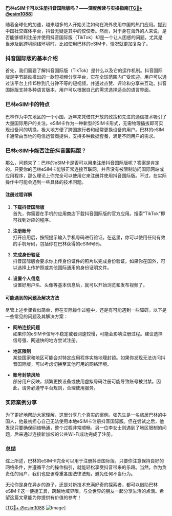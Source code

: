 **巴林eSIM卡可以注册抖音国际版吗？——深度解读与实操指南[[TG💪+ @esim1088](https://t.me/s/esim1088)]**

随着全球化的加速，越来越多的人开始关注如何在海外使用中国的热门应用。提到中国社交媒体平台，抖音无疑是其中的佼佼者。然而，对于身在海外的人来说，是否能够顺利注册并使用抖音国际版（TikTok）却是一个让人困惑的问题。尤其是当涉及到跨境网络环境时，比如使用巴林的eSIM卡，情况就更加复杂了。

### 抖音国际版的基本介绍

首先，我们需要了解抖音国际版（TikTok）是什么以及它的运作机制。抖音国际版是字节跳动推出的一款短视频分享平台，它在全球范围内广受欢迎。用户可以通过该平台上传15秒到几分钟不等的短视频，并通过点赞、评论和分享来互动。抖音国际版支持多种语言版本，用户可以根据自己的需求选择适合的语言界面。

### 巴林eSIM卡的特点

巴林作为中东地区的一个小国，近年来凭借其开放的政策和先进的通信技术吸引了大量国际用户的关注。eSIM卡作为一种新型的SIM卡形式，无需物理插拔即可实现设备间的切换，极大地方便了跨国旅行者和经常更换设备的用户。巴林的eSIM卡通常由当地的电信运营商提供，支持多种数据套餐，满足不同用户的需求。

### 巴林eSIM卡能否注册抖音国际版？

那么，问题来了：巴林的eSIM卡是否可以用来注册抖音国际版呢？答案是肯定的。只要你的巴林eSIM卡能够正常连接互联网，并且没有被限制访问国际网站或应用程序，那么理论上你完全可以使用它来注册并使用抖音国际版。不过，在实际操作中可能会遇到一些具体的技术问题。

#### 注册过程详解

1. **下载抖音国际版**  
   首先，你需要在手机的应用商店下载抖音国际版的官方应用。搜索“TikTok”即可找到对应的程序。

2. **注册账号**  
   打开应用后，按照提示输入手机号码进行验证。在这里，你可以使用任何有效的手机号码，包括你在巴林获得的eSIM号码。

3. **完成身份验证**  
   抖音国际版会要求你上传身份证件的照片以完成身份验证。如果你在国外，可以选择上传护照或其他国际通用的身份证明文件。

4. **设置个人信息**  
   设置好用户名、头像等基本信息后，就可以开始浏览和发布视频了。

#### 可能遇到的问题及解决方法

尽管上述步骤看似简单，但在实际操作过程中，还是有可能遇到一些障碍。以下是一些常见的问题及其解决方案：

- **网络连接问题**  
  如果你的eSIM卡信号不稳定或者网速较慢，可能会影响注册过程。建议选择信号强、网速快的地方尝试注册。

- **地区限制**  
  某些国家和地区可能会对特定应用程序实施地理封锁。如果你发现无法访问抖音国际版，可以考虑切换至其他可用的网络环境。

- **账号封禁风险**  
  部分用户反映，频繁更换设备或使用虚拟号码注册可能导致账号被封禁。因此，请务必遵守平台规则，合理使用服务。

### 实际案例分享

为了更好地帮助大家理解，这里分享几个真实的案例。张先生是一名旅居巴林的中国人，他最初担心自己无法使用本地eSIM卡注册抖音国际版。但在尝试之后，他发现只要确保网络畅通，整个过程非常顺畅。另一位李女士则遇到了地区限制的问题，后来通过连接新加坡的公共Wi-Fi成功完成了注册。

### 总结

综上所述，巴林的eSIM卡完全可以用于注册抖音国际版。只要你注意保持良好的网络条件，并遵循平台的操作指引，就能轻松享受抖音带来的乐趣。当然，作为负责任的用户，我们也应该尊重各国法律法规，避免任何不当行为。

无论你是身在异乡的游子，还是对新技术充满好奇的探索者，都可以借助巴林eSIM卡这一便捷工具，跨越地域界限，与全世界的朋友一起分享生活的点滴。希望这篇文章能为你提供有价值的参考！

[[TG💪+ @esim1088](https://t.me/s/esim1088) ![Image](https://i.postimg.cc/4NQfJmqS/Snipaste-2025-05-13-00-14-12.png)]